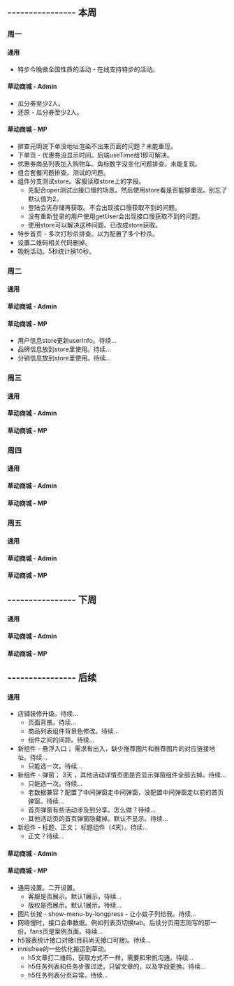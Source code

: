 ## ---------------- 本周

### 周一
#### 通用
* 特步今晚做全国性质的活动 - 在线支持特步的活动。
#### 草动商城 - Admin
* 瓜分券至少2人。
* 还原 - 瓜分券至少2人。
#### 草动商城 - MP
* 排查元明说下单没地址渲染不出来页面的问题？未能重现。
* 下单页 - 优惠券没显示时间。后端useTime给1即可解决。
* 优惠券商品列表加入购物车。角标数字没变化问题排查。未能复现。
* 组合套餐问题排查。测试的问题。
* 组件分支测试store。客服读取store上的字段。
  - 先配合oper测试出接口慢的场景。然后使用store看是否能够重现。别忘了默认值为2。
  - 登陆会先存储再获取。不会出现接口慢获取不到的问题。
  - 没有重新登录的用户使用getUser会出现接口慢获取不到的问题。
  - 使用store可以解决这种问题。已改成store获取。
* 特步首页 - 多次打秒杀排查。以为配置了多个秒杀。
* 设置二维码相关代码删掉。
* 吸粉活动。5秒统计换10秒。

### 周二
#### 通用
#### 草动商城 - Admin
#### 草动商城 - MP
* 用户信息store更新userInfo。待续...
* 品牌信息放到store里使用。待续...
* 分销信息放到store里使用。待续...

### 周三
#### 通用
#### 草动商城 - Admin
#### 草动商城 - MP

### 周四
#### 通用
#### 草动商城 - Admin
#### 草动商城 - MP

### 周五
#### 通用
#### 草动商城 - Admin
#### 草动商城 - MP

## ---------------- 下周
#### 通用
#### 草动商城 - Admin
#### 草动商城 - MP

## ---------------- 后续
#### 通用
* 店铺装修升级。待续...
  - 页面背景。待续...
  - 商品列表组件背景色修改。待续...
  - 组件之间的间距。待续...
* 新组件 - 悬浮入口； 需求有出入，缺少推荐图片和推荐图片的对应链接地址。待续...
  - 只能选一次。待续...
* 新组件 - 弹窗；  3天  ，其他活动详情页面是否显示弹窗组件全部去掉。待续...
  - 只能选一次。待续...
  - 老数据兼容？配置了中间弹窗走中间弹窗，没配置中间弹窗走以前的首页弹窗。待续...
  - 首页弹窗有些活动涉及到分享。怎么做？待续...
  - 其他活动页的首页弹窗隐藏掉。默认不显示。待续...
* 新组件 - 标题、正文；  标题组件（4天）。待续...
  - 正文？待续...
#### 草动商城 - Admin
#### 草动商城 - MP
* 通用设置。二开设置。
  - 客服是否展示。默认1展示。待续...
  - 版权是否展示。默认1展示。待续...
* 图片长按 - show-menu-by-longpress - 让小蚊子列给我。待续...
* 网络慢时，接口会串数据。例如列表页切换tab。后续分页用志刚写的那一份。fans页是案例页面。待续...
* h5报表统计接口对接(目前尚无接口可接)。待续...
* innisfree的一些优化搬运到草动。
  - h5文章打二维码，获取方式不一样，需要和宋帆沟通。待续...
  - h5任务列表和任务步骤过滤，只留文章的，以及字段更换。待续...
  - h5任务列表分页异常。待续...
